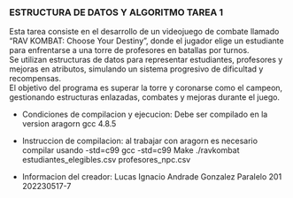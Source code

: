 ### ESTRUCTURA DE DATOS Y ALGORITMO TAREA 1
Esta tarea consiste en el desarrollo de un videojuego de combate llamado “RAV KOMBAT: Choose Your Destiny”, donde el jugador elige un estudiante para enfrentarse a una torre de profesores en batallas por turnos.  
Se utilizan estructuras de datos para representar estudiantes, profesores y mejoras en atributos, simulando un sistema progresivo de dificultad y recompensas.  
El objetivo del programa es superar la torre y coronarse como el campeon, gestionando estructuras enlazadas, combates y mejoras durante el juego.

-  Condiciones de compilacion y ejecucion:
Debe ser compilado en la version aragorn gcc 4.8.5

- Instruccion de compilacion:
al trabajar con aragorn es necesario compilar usando -std=c99
gcc -std=c99
  Make
  ./ravkombat estudiantes_elegibles.csv profesores_npc.csv

-  Informacion del creador:
Lucas Ignacio Andrade Gonzalez 
Paralelo 201
202230517-7

<!---
ZeLukinha/ZeLukinha is a ✨ special ✨ repository because its `README.md` (this file) appears on your GitHub profile.
You can click the Preview link to take a look at your changes.
--->

